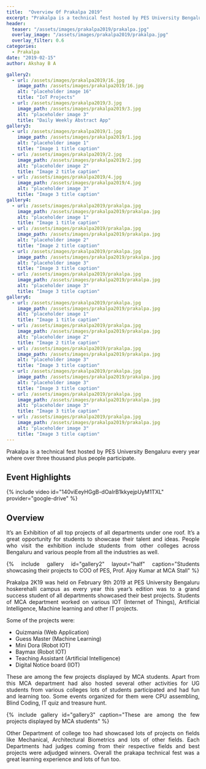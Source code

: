 ```yaml
---
title:  "Overview Of Prakalpa 2019"
excerpt: "Prakalpa is a technical fest hosted by PES University Bengaluru every year where over three thousand plus people participate"
header:
  teaser: "/assets/images/prakalpa2019/prakalpa.jpg"
  overlay_image: "/assets/images/prakalpa2019/prakalpa.jpg"
  overlay_filter: 0.6
categories: 
  - Prakalpa
date: "2019-02-15"
author: Akshay B A

gallery2:
  - url: /assets/images/prakalpa2019/16.jpg
    image_path: /assets/images/prakalpa2019/16.jpg
    alt: "placeholder image 16"
    title: "IoT Projects"
  - url: /assets/images/prakalpa2019/3.jpg
    image_path: /assets/images/prakalpa2019/3.jpg
    alt: "placeholder image 3"
    title: "Daily Weekly Abstract App"
gallery3:
  - url: /assets/images/prakalpa2019/1.jpg
    image_path: /assets/images/prakalpa2019/1.jpg
    alt: "placeholder image 1"
    title: "Image 1 title caption"
  - url: /assets/images/prakalpa2019/2.jpg
    image_path: /assets/images/prakalpa2019/2.jpg
    alt: "placeholder image 2"
    title: "Image 2 title caption"
  - url: /assets/images/prakalpa2019/4.jpg
    image_path: /assets/images/prakalpa2019/4.jpg
    alt: "placeholder image 3"
    title: "Image 3 title caption"
gallery4:
  - url: /assets/images/prakalpa2019/prakalpa.jpg
    image_path: /assets/images/prakalpa2019/prakalpa.jpg
    alt: "placeholder image 1"
    title: "Image 1 title caption"
  - url: /assets/images/prakalpa2019/prakalpa.jpg
    image_path: /assets/images/prakalpa2019/prakalpa.jpg
    alt: "placeholder image 2"
    title: "Image 2 title caption"
  - url: /assets/images/prakalpa2019/prakalpa.jpg
    image_path: /assets/images/prakalpa2019/prakalpa.jpg
    alt: "placeholder image 3"
    title: "Image 3 title caption"
  - url: /assets/images/prakalpa2019/prakalpa.jpg
    image_path: /assets/images/prakalpa2019/prakalpa.jpg
    alt: "placeholder image 3"
    title: "Image 3 title caption"
gallery6:
  - url: /assets/images/prakalpa2019/prakalpa.jpg
    image_path: /assets/images/prakalpa2019/prakalpa.jpg
    alt: "placeholder image 1"
    title: "Image 1 title caption"
  - url: /assets/images/prakalpa2019/prakalpa.jpg
    image_path: /assets/images/prakalpa2019/prakalpa.jpg
    alt: "placeholder image 2"
    title: "Image 2 title caption"
  - url: /assets/images/prakalpa2019/prakalpa.jpg
    image_path: /assets/images/prakalpa2019/prakalpa.jpg
    alt: "placeholder image 3"
    title: "Image 3 title caption"
  - url: /assets/images/prakalpa2019/prakalpa.jpg
    image_path: /assets/images/prakalpa2019/prakalpa.jpg
    alt: "placeholder image 3"
    title: "Image 3 title caption"
  - url: /assets/images/prakalpa2019/prakalpa.jpg
    image_path: /assets/images/prakalpa2019/prakalpa.jpg
    alt: "placeholder image 3"
    title: "Image 3 title caption"
  - url: /assets/images/prakalpa2019/prakalpa.jpg
    image_path: /assets/images/prakalpa2019/prakalpa.jpg
    alt: "placeholder image 3"
    title: "Image 3 title caption"
---
```


<div style="text-align:justify">
Prakalpa is a technical fest hosted by PES University Bengaluru every year where over three thousand plus people participate.
</div>

## Event Highlights
{% include video id="140viEeyHGgB-dOaIrB1kkyejpUyM1TXL" provider="google-drive" %}

## Overview
<div style="text-align:justify">
It’s an Exhibition of all top projects of all departments under one roof. It’s a great opportunity for students to showcase their talent and ideas. People who visit the exhibition include students from other colleges across Bengaluru and various people from all the industries as well.

{% include gallery id="gallery2" layout="half" caption="Students showcasing their projects to COO of PES, Prof. Ajoy Kumar at MCA Stall" %}

Prakalpa 2K19 was held on February 9th 2019 at PES University Bengaluru hoskerehalli campus as every year this year’s edition was to a grand success student of all departments showcased their best projects.
Students of MCA department worked on various IOT (Internet of Things), Artificial Intelligence, Machine learning and other IT projects.
</div>

Some of the projects were:

* Quizmania (Web Application)
* Guess Master (Machine Learning)
* Mini Dora (Robot IOT)
* Baymax (Robot IOT)
* Teaching Assistant (Artificial Intelligence)
* Digital Notice board (IOT)

<div style="text-align:justify">
These are among the few projects displayed by MCA students.
Apart from this MCA department had also hosted several other activities for UG students from various colleges lots of students participated and had fun and learning too. Some events organized for them were CPU assembling, Blind Coding, IT quiz and treasure hunt.

{% include gallery id="gallery3" caption="These are among the few projects displayed by MCA students" %}

Other Department of college too had showcased lots of projects on fields like Mechanical, Architectural Biometrics and lots of other fields.
Each Departments had judges coming from their respective fields and best projects were adjudged winners.
Overall the prakapa technical fest was a great learning experience and lots of fun too.
</div>